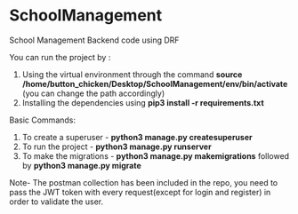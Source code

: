 # SchoolManagement
School Management Backend code using DRF


You can run the project by :
1. Using the virtual environment through the command **source /home/button_chicken/Desktop/SchoolManagement/env/bin/activate** (you can change the path accordingly)
2. Installing the dependencies using **pip3 install -r requirements.txt**

Basic Commands:
1. To create a superuser - **python3 manage.py createsuperuser**
2. To run the project - **python3 manage.py runserver**
3. To make the migrations - **python3 manage.py makemigrations** followed by **python3 manage.py migrate**

Note- The postman collection has been included in the repo, you need to pass the JWT token with every request(except for login and register) in order to validate the user.
